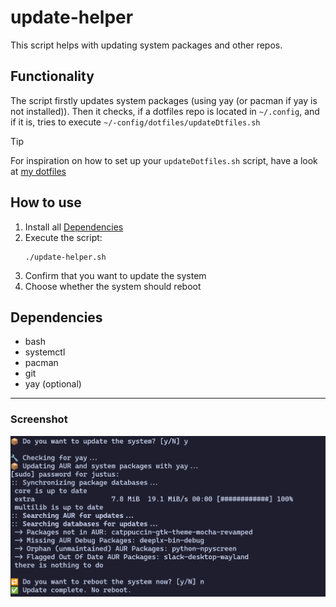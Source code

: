 # update-helper
This script helps with updating system packages and other repos.

## Functionality
The script firstly updates system packages (using yay (or pacman if yay is not installed)).
Then it checks, if a dotfiles repo is located in `~/.config`, and if it is, tries to execute `~/-config/dotfiles/updateDtfiles.sh`
> [!TIP]
> For inspiration on how to set up your `updateDotfiles.sh` script, have a look at [my dotfiles](https://github.com/Flottegurke/dotfiles/blob/main/updateDotfiles.sh)

## How to use
1. Install all [Dependencies](#Dependencies)
2. Execute the script:
    ```shell
    ./update-helper.sh
    ```
3. Confirm that you want to update the system
4. Choose whether the system should reboot

## Dependencies
- bash
- systemctl
- pacman
- git
- yay (optional)

---
### Screenshot
![SSH Key Generation](../../assets/screenshot-update-helper.png)
